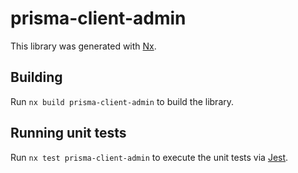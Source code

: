 # prisma-client-admin

This library was generated with [Nx](https://nx.dev).

## Building

Run `nx build prisma-client-admin` to build the library.

## Running unit tests

Run `nx test prisma-client-admin` to execute the unit tests via [Jest](https://jestjs.io).
